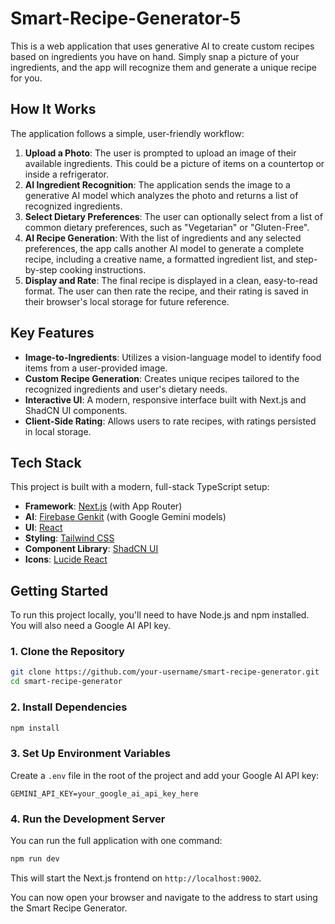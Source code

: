 # Smart-Recipe-Generator-5

This is a web application that uses generative AI to create custom recipes based on ingredients you have on hand. Simply snap a picture of your ingredients, and the app will recognize them and generate a unique recipe for you.


## How It Works

The application follows a simple, user-friendly workflow:

1.  **Upload a Photo**: The user is prompted to upload an image of their available ingredients. This could be a picture of items on a countertop or inside a refrigerator.
2.  **AI Ingredient Recognition**: The application sends the image to a generative AI model which analyzes the photo and returns a list of recognized ingredients.
3.  **Select Dietary Preferences**: The user can optionally select from a list of common dietary preferences, such as "Vegetarian" or "Gluten-Free".
4.  **AI Recipe Generation**: With the list of ingredients and any selected preferences, the app calls another AI model to generate a complete recipe, including a creative name, a formatted ingredient list, and step-by-step cooking instructions.
5.  **Display and Rate**: The final recipe is displayed in a clean, easy-to-read format. The user can then rate the recipe, and their rating is saved in their browser's local storage for future reference.

## Key Features

-   **Image-to-Ingredients**: Utilizes a vision-language model to identify food items from a user-provided image.
-   **Custom Recipe Generation**: Creates unique recipes tailored to the recognized ingredients and user's dietary needs.
-   **Interactive UI**: A modern, responsive interface built with Next.js and ShadCN UI components.
-   **Client-Side Rating**: Allows users to rate recipes, with ratings persisted in local storage.

## Tech Stack

This project is built with a modern, full-stack TypeScript setup:

-   **Framework**: [Next.js](https://nextjs.org/) (with App Router)
-   **AI**: [Firebase Genkit](https://firebase.google.com/docs/genkit) (with Google Gemini models)
-   **UI**: [React](https://react.dev/)
-   **Styling**: [Tailwind CSS](https://tailwindcss.com/)
-   **Component Library**: [ShadCN UI](https://ui.shadcn.com/)
-   **Icons**: [Lucide React](https://lucide.dev/)

## Getting Started

To run this project locally, you'll need to have Node.js and npm installed. You will also need a Google AI API key.

### 1. Clone the Repository

```bash
git clone https://github.com/your-username/smart-recipe-generator.git
cd smart-recipe-generator
```

### 2. Install Dependencies

```bash
npm install
```

### 3. Set Up Environment Variables

Create a `.env` file in the root of the project and add your Google AI API key:

```
GEMINI_API_KEY=your_google_ai_api_key_here
```

### 4. Run the Development Server

You can run the full application with one command:

```bash
npm run dev
```

This will start the Next.js frontend on `http://localhost:9002`.

You can now open your browser and navigate to the address to start using the Smart Recipe Generator.
